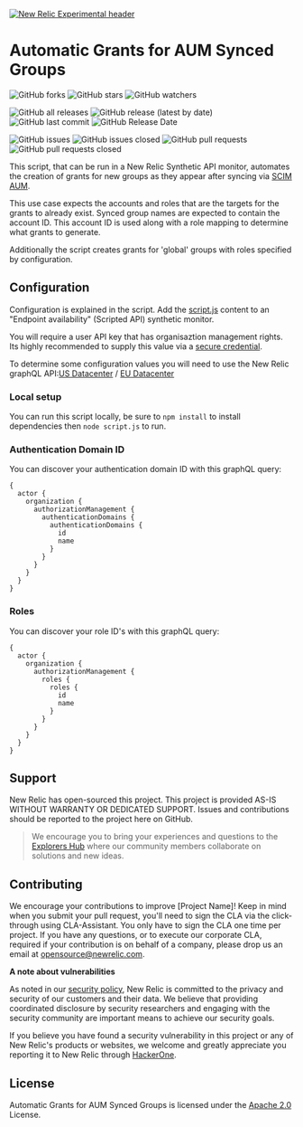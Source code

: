 [![New Relic Experimental header](https://github.com/newrelic/opensource-website/raw/master/src/images/categories/Experimental.png)](https://opensource.newrelic.com/oss-category/#new-relic-experimental)

# Automatic Grants for AUM Synced Groups
![GitHub forks](https://img.shields.io/github/forks/newrelic-experimental/nr-automatic-grants-for-aum?style=social)
![GitHub stars](https://img.shields.io/github/stars/newrelic-experimental/nr-automatic-grants-for-aum?style=social)
![GitHub watchers](https://img.shields.io/github/watchers/newrelic-experimental/nr-automatic-grants-for-aum?style=social)

![GitHub all releases](https://img.shields.io/github/downloads/newrelic-experimental/nr-automatic-grants-for-aum/total)
![GitHub release (latest by date)](https://img.shields.io/github/v/release/newrelic-experimental/nr-automatic-grants-for-aum)
![GitHub last commit](https://img.shields.io/github/last-commit/newrelic-experimental/nr-automatic-grants-for-aum)
![GitHub Release Date](https://img.shields.io/github/release-date/newrelic-experimental/nr-automatic-grants-for-aum)


![GitHub issues](https://img.shields.io/github/issues/newrelic-experimental/nr-automatic-grants-for-aum)
![GitHub issues closed](https://img.shields.io/github/issues-closed/newrelic-experimental/nr-automatic-grants-for-aum)
![GitHub pull requests](https://img.shields.io/github/issues-pr/newrelic-experimental/nr-automatic-grants-for-aum)
![GitHub pull requests closed](https://img.shields.io/github/issues-pr-closed/newrelic-experimental/nr-automatic-grants-for-aum)


This script, that can be run in a New Relic Synthetic API monitor, automates the creation of grants for new groups as they appear after syncing via [SCIM AUM](https://docs.newrelic.com/docs/accounts/accounts/automated-user-management/automated-user-provisioning-single-sign/).

This use case expects the accounts and roles that are the targets for the grants to already exist. Synced group names are expected to contain the account ID. This account ID is used along with a role mapping to determine what grants to generate.

Additionally the script creates grants for 'global' groups with roles specified by configuration.


## Configuration
Configuration is explained in the script. Add the [script.js](script.js) content to an "Endpoint availability" (Scripted API) synthetic monitor. 

You will require a user API key that has organisaztion management rights. Its highly recommended to supply this value via a [secure credential](https://docs.newrelic.com/docs/synthetics/synthetic-monitoring/using-monitors/store-secure-credentials-scripted-browsers-api-tests/). 

To determine some configuration values you will need to use the New Relic graphQL API:[US Datacenter](https://api.newrelic.com/graphiql) / [EU Datacenter](https://api.eu.newrelic.com/graphiql)

### Local setup
You can run this script locally, be sure to `npm install` to install dependencies then `node script.js` to run.

### Authentication Domain ID
You can discover your authentication domain ID with this graphQL query:

```
{
  actor {
    organization {
      authorizationManagement {
        authenticationDomains {
          authenticationDomains {
            id
            name
          }
        }
      }
    }
  }
}
```

### Roles
You can discover your role ID's with this graphQL query:
```
{
  actor {
    organization {
      authorizationManagement {
        roles {
          roles {
            id
            name
          }
        }
      }
    }
  }
}
```

## Support

New Relic has open-sourced this project. This project is provided AS-IS WITHOUT WARRANTY OR DEDICATED SUPPORT. Issues and contributions should be reported to the project here on GitHub.

>We encourage you to bring your experiences and questions to the [Explorers Hub](https://discuss.newrelic.com) where our community members collaborate on solutions and new ideas.


## Contributing

We encourage your contributions to improve [Project Name]! Keep in mind when you submit your pull request, you'll need to sign the CLA via the click-through using CLA-Assistant. You only have to sign the CLA one time per project. If you have any questions, or to execute our corporate CLA, required if your contribution is on behalf of a company, please drop us an email at opensource@newrelic.com.

**A note about vulnerabilities**

As noted in our [security policy](../../security/policy), New Relic is committed to the privacy and security of our customers and their data. We believe that providing coordinated disclosure by security researchers and engaging with the security community are important means to achieve our security goals.

If you believe you have found a security vulnerability in this project or any of New Relic's products or websites, we welcome and greatly appreciate you reporting it to New Relic through [HackerOne](https://hackerone.com/newrelic).

## License

Automatic Grants for AUM Synced Groups is licensed under the [Apache 2.0](http://apache.org/licenses/LICENSE-2.0.txt) License.
